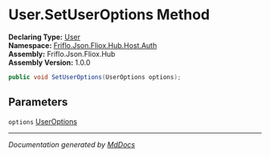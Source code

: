 ﻿<!--  
  <auto-generated>   
    The contents of this file were generated by a tool.  
    Changes to this file may be list if the file is regenerated  
  </auto-generated>   
-->

# User.SetUserOptions Method

**Declaring Type:** [User](../index.md)  
**Namespace:** [Friflo.Json.Fliox.Hub.Host.Auth](../../index.md)  
**Assembly:** Friflo.Json.Fliox.Hub  
**Assembly Version:** 1.0.0

```csharp
public void SetUserOptions(UserOptions options);
```

## Parameters

`options`  [UserOptions](../../../../DB/Cluster/UserOptions/index.md)

___

*Documentation generated by [MdDocs](https://github.com/ap0llo/mddocs)*
